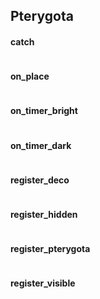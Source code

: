 Pterygota 
------
#### catch
```lua
```
#### on_place
```lua
```
#### on_timer_bright
```lua
```
#### on_timer_dark
```lua
```
#### register_deco
```lua
```
#### register_hidden
```lua
```
#### register_pterygota
```lua
```
#### register_visible
```lua
```
